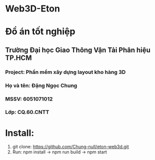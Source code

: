 # Web3D-Eton
# Đồ án tốt nghiệp
## Trường Đại học Giao Thông Vận Tải Phân hiệu TP.HCM
### Project: Phần mềm xây dựng layout kho hàng 3D
### Họ và tên: Đặng Ngọc Chung
### MSSV: 6051071012
### Lớp: CQ.60.CNTT

# Install:
1. git clone: https://github.com/Chung-null/eton-web3d.git
2. Run: npm install -> npm run build -> npm start
